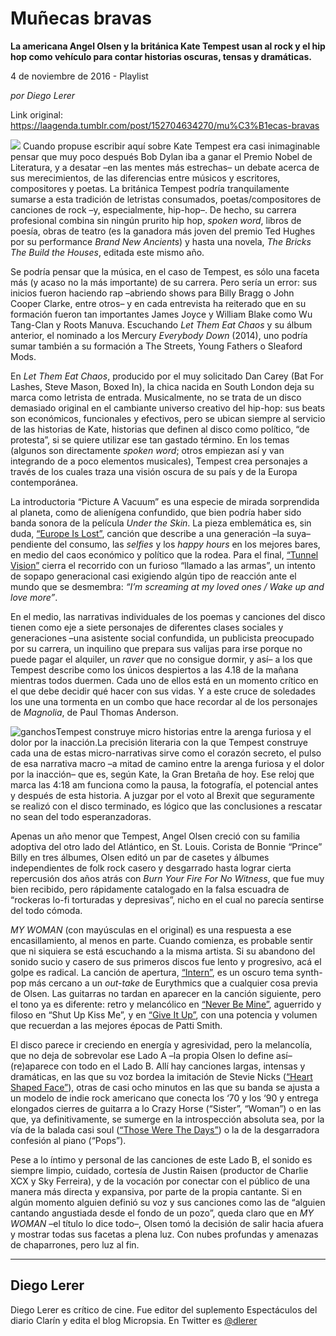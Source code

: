 # Muñecas bravas

**La americana Angel Olsen y la británica Kate Tempest usan al rock y el hip hop como vehículo para contar historias oscuras, tensas y dramáticas.**

4 de noviembre de 2016 - Playlist

_por Diego Lerer_

Link original: https://laagenda.tumblr.com/post/152704634270/mu%C3%B1ecas-bravas

![](https://64.media.tumblr.com/8d3e2089ffc864f18f35f570c132c627/tumblr_inline_pk1dujKg5z1t6q87u_500.jpg)
Cuando propuse escribir aquí sobre Kate Tempest era casi inimaginable pensar que muy poco después Bob Dylan iba a ganar el Premio Nobel de Literatura, y a desatar –en las mentes más estrechas– un debate acerca de sus merecimientos, de las diferencias entre músicos y escritores, compositores y poetas. La británica Tempest podría tranquilamente sumarse a esta tradición de letristas consumados, poetas/compositores de canciones de rock –y, especialmente, hip-hop–. De hecho, su carrera profesional combina sin ningún prurito hip hop, *spoken word*, libros de poesía, obras de teatro (es la ganadora más joven del premio Ted Hughes por su performance *Brand New Ancients*) y hasta una novela, *The Bricks The Build the Houses*, editada este mismo año.

Se podría pensar que la música, en el caso de Tempest, es sólo una faceta más (y acaso no la más importante) de su carrera. Pero sería un error: sus inicios fueron haciendo rap –abriendo shows para Billy Bragg o John Cooper Clarke, entre otros– y en cada entrevista ha reiterado que en su formación fueron tan importantes James Joyce y William Blake como Wu Tang-Clan y Roots Manuva. Escuchando *Let Them Eat Chaos* y su álbum anterior, el nominado a los Mercury *Everybody Down* (2014), uno podría sumar también a su formación a The Streets, Young Fathers o Sleaford Mods.

En *Let Them Eat Chaos*, producido por el muy solicitado Dan Carey (Bat For Lashes, Steve Mason, Boxed In), la chica nacida en South London deja su marca como letrista de entrada. Musicalmente, no se trata de un disco demasiado original en el cambiante universo creativo del hip-hop: sus beats son económicos, funcionales y efectivos, pero se ubican siempre al servicio de las historias de Kate, historias que definen al disco como político, “de protesta”, si se quiere utilizar ese tan gastado término. En los temas (algunos son directamente *spoken word*; otros empiezan así y van integrando de a poco elementos musicales), Tempest crea personajes a través de los cuales traza una visión oscura de su país y de la Europa contemporánea.

La introductoria “Picture A Vacuum” es una especie de mirada sorprendida al planeta, como de alienígena confundido, que bien podría haber sido banda sonora de la película *Under the Skin*. La pieza emblemática es, sin duda, [“Europe Is Lost”](https://www.youtube.com/watch?v=TOXXdYtZSbQ), canción que describe a una generación –la suya– pendiente del consumo, las *selfies* y los *happy hours* en los mejores bares, en medio del caos económico y político que la rodea. Para el final, [“Tunnel Vision”](https://www.youtube.com/watch?v=STVxdDUm1X0) cierra el recorrido con un furioso “llamado a las armas”, un intento de sopapo generacional casi exigiendo algún tipo de reacción ante el mundo que se desmembra: *“I’m screaming at my loved ones / Wake up and love more”*.

En el medio, las narrativas individuales de los poemas y canciones del disco tienen como eje a siete personajes de diferentes clases sociales y generaciones –una asistente social confundida, un publicista preocupado por su carrera, un inquilino que prepara sus valijas para irse porque no puede pagar el alquiler, un *raver* que no consigue dormir, y así– a los que Tempest describe como los únicos despiertos a las 4.18 de la mañana mientras todos duermen. Cada uno de ellos está en un momento crítico en el que debe decidir qué hacer con sus vidas. Y a este cruce de soledades los une una tormenta en un combo que hace recordar al de los personajes de *Magnolia*, de Paul Thomas Anderson.

![ganchos](https://64.media.tumblr.com/3dd36b41c5a004a6cfb0b92e32cd5e5e/tumblr_inline_pk1duk2ZcX1t6q87u_500.jpg)Tempest construye micro historias entre la arenga furiosa y el dolor por la inacción.La precisión literaria con la que Tempest construye cada una de estas micro-narrativas sirve como el corazón secreto, el pulso de esa narrativa macro –a mitad de camino entre la arenga furiosa y el dolor por la inacción– que es, según Kate, la Gran Bretaña de hoy. Ese reloj que marca las 4:18 am funciona como la pausa, la fotografía, el potencial antes y después de esta historia. A juzgar por el voto al Brexit que seguramente se realizó con el disco terminado, es lógico que las conclusiones a rescatar no sean del todo esperanzadoras.


Apenas un año menor que Tempest, Angel Olsen creció con su familia adoptiva del otro lado del Atlántico, en St. Louis. Corista de Bonnie “Prince” Billy en tres álbumes, Olsen editó un par de casetes y álbumes independientes de folk rock casero y desgarrado hasta lograr cierta repercusión dos años atrás con *Burn Your Fire For No Witness*, que fue muy bien recibido, pero rápidamente catalogado en la falsa escuadra de “rockeras lo-fi torturadas y depresivas”, nicho en el cual no parecía sentirse del todo cómoda.

*MY WOMAN* (con mayúsculas en el original) es una respuesta a ese encasillamiento, al menos en parte. Cuando comienza, es probable sentir que ni siquiera se está escuchando a la misma artista. Si su abandono del sonido sucio y casero de sus primeros discos fue lento y progresivo, acá el golpe es radical. La canción de apertura, [“Intern”](https://www.youtube.com/watch?v=r248o_rUfKE), es un oscuro tema synth-pop más cercano a un *out-take* de Eurythmics que a cualquier cosa previa de Olsen. Las guitarras no tardan en aparecer en la canción siguiente, pero el tono ya es diferente: retro y melancólico en [“Never Be Mine”](https://www.youtube.com/watch?v=eSi9_9XWQA0), aguerrido y filoso en “Shut Up Kiss Me”, y en [“Give It Up”](https://www.youtube.com/watch?v=GzG_Mkzvypw), con una potencia y volumen que recuerdan a las mejores épocas de Patti Smith.

El disco parece ir creciendo en energía y agresividad, pero la melancolía, que no deja de sobrevolar ese Lado A –la propia Olsen lo define así– (re)aparece con todo en el Lado B. Allí hay canciones largas, intensas y dramáticas, en las que su voz bordea la imitación de Stevie Nicks ([“Heart Shaped Face”](https://www.youtube.com/watch?v=RV8cyxwSbAI)), otras de casi ocho minutos en las que su banda se ajusta a un modelo de indie rock americano que conecta los ‘70 y los ‘90 y entrega elongados cierres de guitarra a lo Crazy Horse (“Sister”, “Woman”) o en las que, ya definitivamente, se sumerge en la introspección absoluta sea, por la vía de la balada casi soul ([“Those Were The Days”](https://www.youtube.com/watch?v=0NcVmafXpSg)) o la de la desgarradora confesión al piano (“Pops”).

Pese a lo íntimo y personal de las canciones de este Lado B, el sonido es siempre limpio, cuidado, cortesía de Justin Raisen (productor de Charlie XCX y Sky Ferreira), y de la vocación por conectar con el público de una manera más directa y expansiva, por parte de la propia cantante. Si en algún momento alguien definió su voz y sus canciones como las de “alguien cantando angustiada desde el fondo de un pozo”, queda claro que en *MY WOMAN* –el título lo dice todo–, Olsen tomó la decisión de salir hacia afuera y mostrar todas sus facetas a plena luz. Con nubes profundas y amenazas de chaparrones, pero luz al fin. 

  




---

Diego Lerer
-----------

 Diego Lerer es crítico de cine. Fue editor del suplemento Espectáculos del diario Clarín y edita el blog Micropsia. En Twitter es [@dlerer](https://twitter.com/dlerer) 

